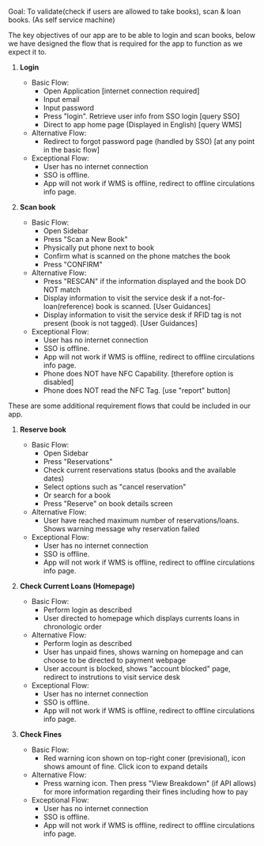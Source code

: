 Goal: To validate(check if users are allowed to take books), scan & loan books. (As self service machine)

The key objectives of our app are to be able to login and scan books, below we have designed the flow that is required for the app to function as we expect it to.

1. **Login**
   * Basic Flow:
     * Open Application [internet connection required]
     * Input email
     * Input password
     * Press "login". Retrieve user info from SSO login [query SSO]
     * Direct to app home page (Displayed in English) [query WMS]
   * Alternative Flow:
     * Redirect to forgot password page (handled by SSO) [at any point in the basic flow]
   * Exceptional Flow:
     * User has no internet connection
     * SSO is offline.
     * App will not work if WMS is offline, redirect to offline circulations info page.

1. **Scan book**
   * Basic Flow:
     * Open Sidebar
     * Press "Scan a New Book"
     * Physically put phone next to book
     * Confirm what is scanned on the phone matches the book
     * Press "CONFIRM"
   * Alternative Flow:
     * Press "RESCAN" if the information displayed and the book DO NOT match
     * Display information to visit the service desk if a not-for-loan(reference) book is scanned. [User Guidances]
     * Display information to visit the service desk if RFID tag is not present (book is not tagged). [User Guidances]
   * Exceptional Flow:
     * User has no internet connection
     * SSO is offline.
     * App will not work if WMS is offline, redirect to offline circulations info page.
     * Phone does NOT have NFC Capability. [therefore option is disabled]
     * Phone does NOT read the NFC Tag. [use "report" button]


These are some additional requirement flows that could be included in our app.

1. **Reserve book**
   * Basic Flow:
     * Open Sidebar
     * Press "Reservations"
     * Check current reservations status (books and the available dates)
     * Select options such as "cancel reservation"
     * Or search for a book
     * Press "Reserve" on book details screen
   * Alternative Flow:
     * User have reached maximum number of reservations/loans. Shows warning message why reservation failed
   * Exceptional Flow:
     * User has no internet connection
     * SSO is offline.
     * App will not work if WMS is offline, redirect to offline circulations info page.

1. **Check Current Loans (Homepage)**
   * Basic Flow:
     * Perform login as described
     * User directed to homepage which displays currents loans in chronologic order
   * Alternative Flow:
     * Perform login as described
     * User has unpaid fines, shows warning on homepage and can choose to be directed to payment webpage
     * User account is blocked, shows "account blocked" page, redirect to instrutions to visit service desk
   * Exceptional Flow:
     * User has no internet connection
     * SSO is offline.
     * App will not work if WMS is offline, redirect to offline circulations info page.

1. **Check Fines**
   * Basic Flow:
     * Red warning icon shown on top-right coner (previsional), icon shows amount of fine. Click icon to expand details
   * Alternative Flow:
     * Press warning icon. Then press "View Breakdown" (if API allows) for more information regarding their fines including how to pay
   * Exceptional Flow:
     * User has no internet connection
     * SSO is offline.
     * App will not work if WMS is offline, redirect to offline circulations info page.
